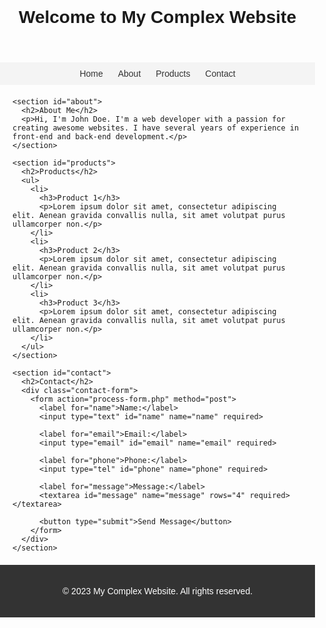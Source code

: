 
<!DOCTYPE html>
<html>
<head>
  <title>supgang</title>
  <style>
    body {
      font-family: Arial, sans-serif;
      margin: 0;
      padding: 0;
    }

    header {
      background-color: #333;
      color: #fff;
      padding: 20px;
      text-align: center;
    }

    nav {
      background-color: #f4f4f4;
      padding: 10px;
      text-align: center;
    }

    nav a {
      color: #333;
      text-decoration: none;
      margin: 0 10px;
    }

    main {
      margin: 20px;
    }

    section {
      margin-bottom: 40px;
      display: none;
    }

    footer {
      background-color: #333;
      color: #fff;
      padding: 20px;
      text-align: center;
    }

    .contact-form {
      max-width: 400px;
      margin: 0 auto;
    }

    .contact-form label {
      display: block;
      margin-bottom: 10px;
    }

    .contact-form input,
    .contact-form textarea {
      width: 100%;
      padding: 10px;
      margin-bottom: 15px;
    }

    .contact-form button {
      background-color: #333;
      color: #fff;
      padding: 10px 20px;
      border: none;
      cursor: pointer;
    }
  </style>
</head>
<body>
  <header>
    <h1>Welcome to My Complex Website</h1>
  </header>

  <nav>
    <a href="#" onclick="openTab('home')">Home</a>
    <a href="#" onclick="openTab('about')">About</a>
    <a href="#" onclick="openTab('products')">Products</a>
    <a href="#" onclick="openTab('contact')">Contact</a>
  </nav>

  <main>
    <section id="home">
      <h2>Welcome to My Website</h2>
      <p>This is the home page of my website. Feel free to explore the different tabs above to learn more about me, my products, and how to contact me.</p>
    </section>

    <section id="about">
      <h2>About Me</h2>
      <p>Hi, I'm John Doe. I'm a web developer with a passion for creating awesome websites. I have several years of experience in front-end and back-end development.</p>
    </section>

    <section id="products">
      <h2>Products</h2>
      <ul>
        <li>
          <h3>Product 1</h3>
          <p>Lorem ipsum dolor sit amet, consectetur adipiscing elit. Aenean gravida convallis nulla, sit amet volutpat purus ullamcorper non.</p>
        </li>
        <li>
          <h3>Product 2</h3>
          <p>Lorem ipsum dolor sit amet, consectetur adipiscing elit. Aenean gravida convallis nulla, sit amet volutpat purus ullamcorper non.</p>
        </li>
        <li>
          <h3>Product 3</h3>
          <p>Lorem ipsum dolor sit amet, consectetur adipiscing elit. Aenean gravida convallis nulla, sit amet volutpat purus ullamcorper non.</p>
        </li>
      </ul>
    </section>

    <section id="contact">
      <h2>Contact</h2>
      <div class="contact-form">
        <form action="process-form.php" method="post">
          <label for="name">Name:</label>
          <input type="text" id="name" name="name" required>

          <label for="email">Email:</label>
          <input type="email" id="email" name="email" required>

          <label for="phone">Phone:</label>
          <input type="tel" id="phone" name="phone" required>

          <label for="message">Message:</label>
          <textarea id="message" name="message" rows="4" required></textarea>

          <button type="submit">Send Message</button>
        </form>
      </div>
    </section>
  </main>

  <footer>
    <p>&copy; 2023 My Complex Website. All rights reserved.</p>
  </footer>

  <script>
    // Function to switch between tabs
    function openTab(tabName) {
      // Get all sections and hide them
      var sections = document.querySelectorAll("section");
      sections.forEach(function(section) {
        section.style.display = "none";
      });

      // Show the selected tab
      document.getElementById(tabName).style.display = "block";
    }
  </script>
</body>
</html>
